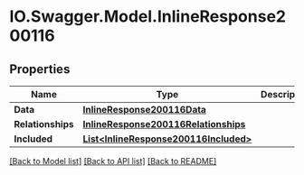 # IO.Swagger.Model.InlineResponse200116
## Properties

Name | Type | Description | Notes
------------ | ------------- | ------------- | -------------
**Data** | [**InlineResponse200116Data**](InlineResponse200116Data.md) |  | [optional] 
**Relationships** | [**InlineResponse200116Relationships**](InlineResponse200116Relationships.md) |  | [optional] 
**Included** | [**List&lt;InlineResponse200116Included&gt;**](InlineResponse200116Included.md) |  | [optional] 

[[Back to Model list]](../README.md#documentation-for-models) [[Back to API list]](../README.md#documentation-for-api-endpoints) [[Back to README]](../README.md)

